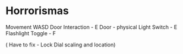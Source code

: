 # Horrorismas

Movement WASD 
Door Interaction - E
Door - physical
Light Switch - E
Flashlight Toggle - F

( Have to fix - Lock Dial scaling and location) 
